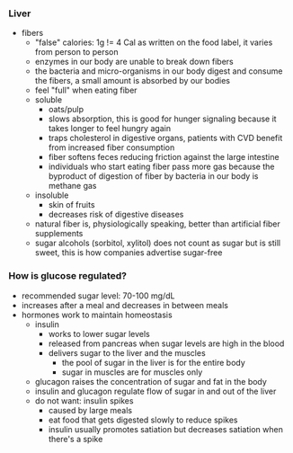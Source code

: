 ### Liver

* fibers
  *  "false" calories: 1g != 4 Cal as written on the food label, it varies from person to person
  * enzymes in our body are unable to break down fibers
  * the bacteria and micro-organisms in our body digest and consume the fibers, a small amount is absorbed by our bodies
  * feel "full" when eating fiber
  * soluble
    * oats/pulp
    * slows absorption, this is good for hunger signaling because it takes longer to feel hungry again
    * traps cholesterol in digestive organs, patients with CVD benefit from increased fiber consumption
    * fiber softens feces reducing friction against the large intestine
    * individuals who start eating fiber pass more gas because the byproduct of digestion of fiber by bacteria in our body is methane gas
  * insoluble
    * skin of fruits
    * decreases risk of digestive diseases
  * natural fiber is, physiologically speaking, better than artificial fiber supplements
  * sugar alcohols (sorbitol, xylitol) does not count as sugar but is still sweet, this is how companies advertise sugar-free

### How is glucose regulated?

* recommended sugar level: 70-100 mg/dL
* increases after a meal and decreases in between meals
* hormones work to maintain homeostasis
  * insulin 
    * works to lower sugar levels
    * released from pancreas when sugar levels are high in the blood
    * delivers sugar to the liver and the muscles
      * the pool of sugar in the liver is for the entire body
      * sugar in muscles are for muscles only
  * glucagon raises the concentration of sugar and fat in the body
  * insulin and glucagon regulate flow of sugar in and out of the liver
  * do not want: insulin spikes
    * caused by large meals
    * eat food that gets digested slowly to reduce spikes
    * insulin usually promotes satiation but decreases satiation when there's a spike